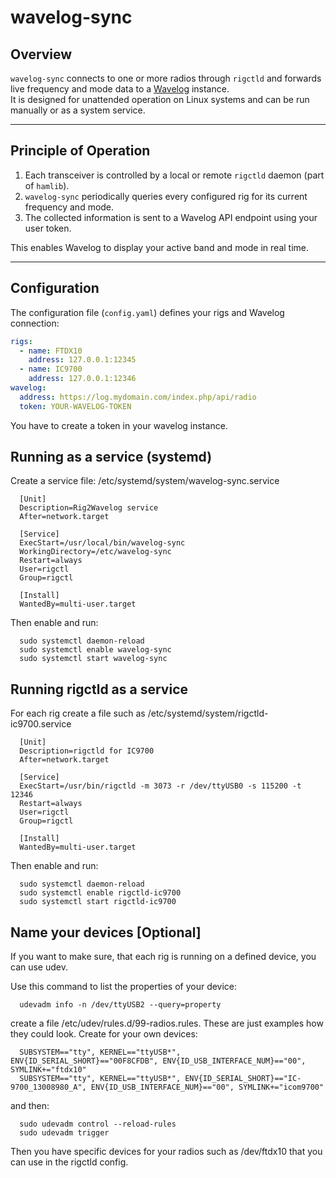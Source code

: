 # wavelog-sync

## Overview
`wavelog-sync` connects to one or more radios through `rigctld` and forwards live frequency and mode data to a [Wavelog](https://github.com/wavelog/wavelog) instance.  
It is designed for unattended operation on Linux systems and can be run manually or as a system service.

---

## Principle of Operation
1. Each transceiver is controlled by a local or remote `rigctld` daemon (part of `hamlib`).
2. `wavelog-sync` periodically queries every configured rig for its current frequency and mode.
3. The collected information is sent to a Wavelog API endpoint using your user token.

This enables Wavelog to display your active band and mode in real time.

---

## Configuration

The configuration file (`config.yaml`) defines your rigs and Wavelog connection:

```yaml
rigs:
  - name: FTDX10
    address: 127.0.0.1:12345
  - name: IC9700
    address: 127.0.0.1:12346
wavelog:
  address: https://log.mydomain.com/index.php/api/radio
  token: YOUR-WAVELOG-TOKEN
```

You have to create a token in your wavelog instance.

## Running as a service (systemd)

Create a service file: /etc/systemd/system/wavelog-sync.service

```
  [Unit]
  Description=Rig2Wavelog service
  After=network.target

  [Service]
  ExecStart=/usr/local/bin/wavelog-sync
  WorkingDirectory=/etc/wavelog-sync
  Restart=always
  User=rigctl
  Group=rigctl

  [Install]
  WantedBy=multi-user.target
```

Then enable and run:
```
  sudo systemctl daemon-reload
  sudo systemctl enable wavelog-sync
  sudo systemctl start wavelog-sync
```

## Running rigctld as a service

For each rig create a file such as /etc/systemd/system/rigctld-ic9700.service

```
  [Unit]
  Description=rigctld for IC9700
  After=network.target

  [Service]
  ExecStart=/usr/bin/rigctld -m 3073 -r /dev/ttyUSB0 -s 115200 -t 12346
  Restart=always
  User=rigctl
  Group=rigctl

  [Install]
  WantedBy=multi-user.target
```

Then enable and run:

```
  sudo systemctl daemon-reload
  sudo systemctl enable rigctld-ic9700
  sudo systemctl start rigctld-ic9700
```

## Name your devices [Optional]

If you want to make sure, that each rig is running on a defined device, you can use udev.

Use this command to list the properties of your device:
```
  udevadm info -n /dev/ttyUSB2 --query=property
```

create a file /etc/udev/rules.d/99-radios.rules. These are just examples how they could look. Create for your own devices:
```
  SUBSYSTEM=="tty", KERNEL=="ttyUSB*", ENV{ID_SERIAL_SHORT}=="00F8CFDB", ENV{ID_USB_INTERFACE_NUM}=="00", SYMLINK+="ftdx10"
  SUBSYSTEM=="tty", KERNEL=="ttyUSB*", ENV{ID_SERIAL_SHORT}=="IC-9700_13008980_A", ENV{ID_USB_INTERFACE_NUM}=="00", SYMLINK+="icom9700"
```

and then:
```
  sudo udevadm control --reload-rules
  sudo udevadm trigger
```

Then you have specific devices for your radios such as /dev/ftdx10 that you can use in the rigctld config.
